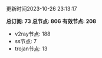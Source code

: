 更新时间2023-10-26 23:13:17

**总订阅: 73**
**总节点: 806**
**有效节点: 208**
- v2ray节点: 188
- ss节点: 7
- trojan节点: 13
